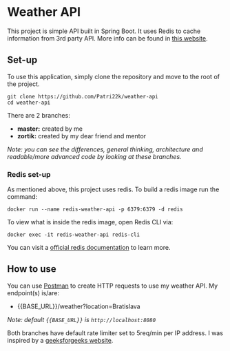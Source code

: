 # Weather API

This project is simple API built in Spring Boot. It uses Redis to cache 
information from 3rd party API. More info can be found in 
[this website](https://roadmap.sh/projects/weather-api-wrapper-service).

## Set-up
To use this application, simply clone the repository and move to the
root of the project.
```
git clone https://github.com/Patri22k/weather-api
cd weather-api
```
There are 2 branches:
- **master:** created by me
- **zortik:** created by my dear friend and mentor  
  
*Note: you can see the differences, general thinking, architecture
and readable/more advanced code by looking at these branches.*

### Redis set-up
As mentioned above, this project uses redis. To build a redis image
run the command:
```
docker run --name redis-weather-api -p 6379:6379 -d redis
```

To view what is inside the redis image, open Redis CLI via:
```
docker exec -it redis-weather-api redis-cli
```
You can visit a [official redis documentation](https://redis.io/docs/latest/develop/tools/cli/)
to learn more.

## How to use
You can use [Postman](https://www.postman.com/downloads/) to
create HTTP requests to use my weather API. My endpoint(s) is/are:
- {{BASE_URL}}/weather?location=Bratislava  
  
*Note: default `{{BASE_URL}}` is `http://localhost:8080`*

Both branches have default rate limiter set to 5req/min per IP address. I was 
inspired by a [geeksforgeeks website](https://www.geeksforgeeks.org/advance-java/implementing-rate-limiting-in-a-spring-boot-application/).